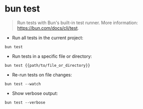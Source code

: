 # bun test

> Run tests with Bun's built-in test runner.
> More information: <https://bun.com/docs/cli/test>.

- Run all tests in the current project:

`bun test`

- Run tests in a specific file or directory:

`bun test {{path/to/file_or_directory}}`

- Re-run tests on file changes:

`bun test --watch`

- Show verbose output:

`bun test --verbose`

